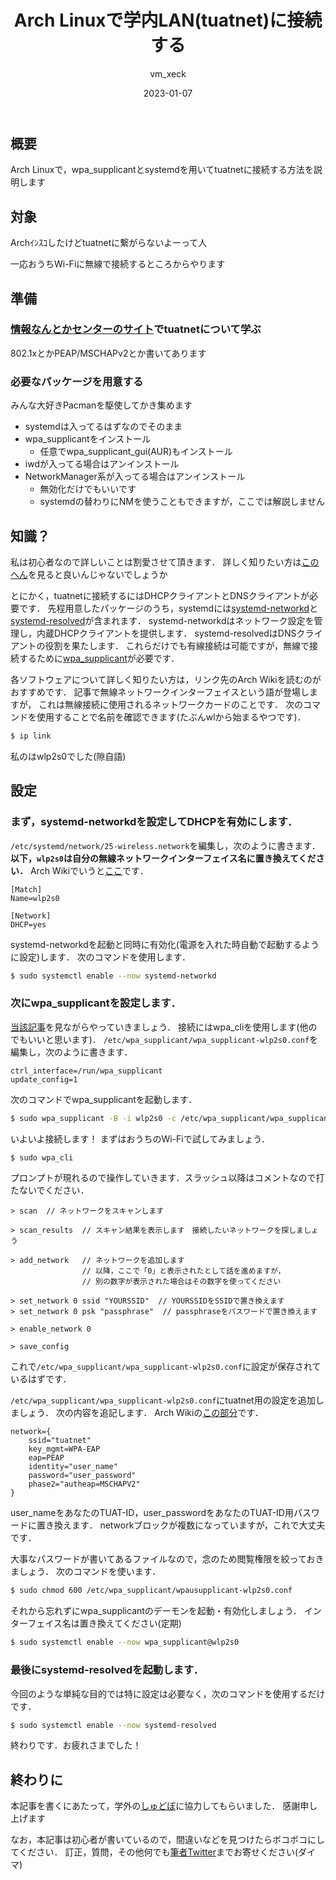 ﻿---
title: "Arch Linuxで学内LAN(tuatnet)に接続する"
date: "2023-01-07"
tags: ["btw"]
author: "vm_xeck"
---

## 概要
Arch Linuxで，wpa_supplicantとsystemdを用いてtuatnetに接続する方法を説明します


## 対象
Archｲﾝｽｺしたけどtuatnetに繋がらないよーって人

一応おうちWi-Fiに無線で接続するところからやります


## 準備

### [情報なんとかセンターのサイト](https://www.imc.tuat.ac.jp/info-system0/campusnet/wlan/index.html)でtuatnetについて学ぶ
802.1xとかPEAP/MSCHAPv2とか書いてあります

### 必要なパッケージを用意する
みんな大好きPacmanを駆使してかき集めます
* systemdは入ってるはずなのでそのまま
* wpa_supplicantをインストール
  * 任意でwpa_supplicant_gui(AUR)もインストール
* iwdが入ってる場合はアンインストール
* NetworkManager系が入ってる場合はアンインストール
  * 無効化だけでもいいです
  * systemdの替わりにNMを使うこともできますが，ここでは解説しません


## 知識？

私は初心者なので詳しいことは割愛させて頂きます．
詳しく知りたい方は[この](https://wiki.archlinux.jp/index.php/%E3%83%8D%E3%83%83%E3%83%88%E3%83%AF%E3%83%BC%E3%82%AF%E8%A8%AD%E5%AE%9A)[へん](https://wiki.archlinux.jp/index.php/%E3%83%AF%E3%82%A4%E3%83%A4%E3%83%AC%E3%82%B9%E8%A8%AD%E5%AE%9A)を見ると良いんじゃないでしょうか

とにかく，tuatnetに接続するにはDHCPクライアントとDNSクライアントが必要です．
先程用意したパッケージのうち，systemdには[systemd-networkd](https://wiki.archlinux.jp/index.php/Systemd-networkd)と[systemd-resolved](https://wiki.archlinux.jp/index.php/Systemd-resolved)が含まれます．
systemd-networkdはネットワーク設定を管理し，内蔵DHCPクライアントを提供します．
systemd-resolvedはDNSクライアントの役割を果たします．
これらだけでも有線接続は可能ですが，無線で接続するために[wpa_supplicant](https://wiki.archlinux.jp/index.php/Wpa_supplicant)が必要です．

各ソフトウェアについて詳しく知りたい方は，リンク先のArch Wikiを読むのがおすすめです．
記事で無線ネットワークインターフェイスという語が登場しますが，
これは無線接続に使用されるネットワークカードのことです．
次のコマンドを使用することで名前を確認できます(たぶんwlから始まるやつです)．
```bash
$ ip link
```
私のはwlp2s0でした(隙自語)


## 設定

### まず，systemd-networkdを設定してDHCPを有効にします．
`/etc/systemd/network/25-wireless.network`を編集し，次のように書きます．
**以下，`wlp2s0`は自分の無線ネットワークインターフェイス名に置き換えてください．**
Arch Wikiでいうと[ここ](https://wiki.archlinux.jp/index.php/Systemd-networkd#.E7.84.A1.E7.B7.9A.E3.82.A2.E3.83.80.E3.83.97.E3.82.BF)です．
```title="25-wireless.network"
[Match]
Name=wlp2s0

[Network]
DHCP=yes
```
systemd-networkdを起動と同時に有効化(電源を入れた時自動で起動するように設定)します．
次のコマンドを使用します．
```bash
$ sudo systemctl enable --now systemd-networkd
```

### 次にwpa_supplicantを設定します．
[当該記事](https://wiki.archlinux.jp/index.php/Wpa_supplicant#wpa_cli_.E3.81.A7.E6.8E.A5.E7.B6.9A.E3.81.99.E3.82.8B)を見ながらやっていきましょう．
接続にはwpa_cliを使用します(他のでもいいと思います)．
`/etc/wpa_supplicant/wpa_supplicant-wlp2s0.conf`を編集し，次のように書きます．
```title="wpa_supplicant-wlp2s0.conf"
ctrl_interface=/run/wpa_supplicant
update_config=1
```
次のコマンドでwpa_supplicantを起動します．
```bash
$ sudo wpa_supplicant -B -i wlp2s0 -c /etc/wpa_supplicant/wpa_supplicant-wlp2s0.conf
```
いよいよ接続します！
まずはおうちのWi-Fiで試してみましょう．
```bash
$ sudo wpa_cli
```
プロンプトが現れるので操作していきます．スラッシュ以降はコメントなので打たないでください．
```
> scan  // ネットワークをスキャンします

> scan_results  // スキャン結果を表示します　接続したいネットワークを探しましょう

> add_network   // ネットワークを追加します
                // 以降，ここで「0」と表示されたとして話を進めますが，
                // 別の数字が表示された場合はその数字を使ってください

> set_network 0 ssid "YOURSSID"  // YOURSSIDをSSIDで置き換えます
> set_network 0 psk "passphrase"  // passphraseをパスワードで置き換えます

> enable_network 0

> save_config
```
これで`/etc/wpa_supplicant/wpa_supplicant-wlp2s0.conf`に設定が保存されているはずです．

`/etc/wpa_supplicant/wpa_supplicant-wlp2s0.conf`にtuatnet用の設定を追加しましょう．
次の内容を追記します．
Arch Wikiの[この部分](https://wiki.archlinux.jp/index.php/Wpa_supplicant#802.1x.2Fradius)です．
```title="wpa_supplicant-wlp2s0.conf"
network={
    ssid="tuatnet"
    key_mgmt=WPA-EAP
    eap=PEAP
    identity="user_name"
    password="user_password"
    phase2="autheap=MSCHAPV2"
}
```
user_nameをあなたのTUAT-ID，user_passwordをあなたのTUAT-ID用パスワードに置き換えます．
networkブロックが複数になっていますが，これで大丈夫です．

大事なパスワードが書いてあるファイルなので，念のため閲覧権限を絞っておきましょう．
次のコマンドを使います．
```bash
$ sudo chmod 600 /etc/wpa_supplicant/wpausupplicant-wlp2s0.conf
```
それから忘れずにwpa_supplicantのデーモンを起動・有効化しましょう．
インターフェイス名は置き換えてください(定期)
```bash
$ sudo systemctl enable --now wpa_supplicant@wlp2s0
```

### 最後にsystemd-resolvedを起動します．
今回のような単純な目的では特に設定は必要なく，次のコマンドを使用するだけです．
```bash
$ sudo systemctl enable --now systemd-resolved
```
終わりです．お疲れさまでした！


## 終わりに
本記事を書くにあたって，学外の[しゅどぼ](https://twitter.com/_QiToY)に協力してもらいました．
感謝申し上げます

なお，本記事は初心者が書いているので，間違いなどを見つけたらボコボコにしてください．
訂正，質問，その他何でも[筆者Twitter](https://twitter.com/vm_xeck)までお寄せください(ダイマ)
